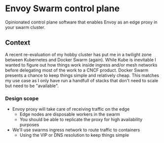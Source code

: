# Envoy Swarm control plane
Opinionated control plane software that enables Envoy as an edge proxy in your swarm cluster.

## Context
A recent re-evaluation of my hobby cluster has put me in a twilight zone between Kubernetes and Docker Swarm (again). While
Kube is inevitable I wanted to figure out how things work inside ingress and/or mesh networks before delegating most of the work to a CNCF product.
Docker Swarm presents a chance to keep things simple and relatively cheap. This matches my use case as I only have run a handfull of stacks that don't need to scale but need to be "available".

### Design scope
- Envoy proxy will take care of receiving traffic on the edge
  - Edge nodes are disposable workers in the swarm
  - You should be able to replicate the proxy for high availability purposes
- We'll use swarms ingress network to route traffic to containers
  - Using the VIP or DNS resolution to keep things simple
  
  
 